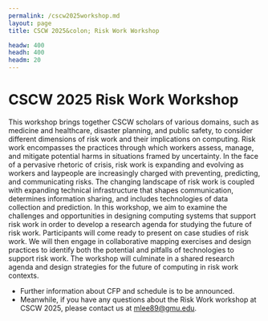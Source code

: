 ```yaml
---
permalink: /cscw2025workshop.md
layout: page
title: CSCW 2025&colon; Risk Work Workshop

headw: 400
headh: 400
headm: 20
---
```


# CSCW 2025 Risk Work Workshop

This workshop brings together CSCW scholars of various domains, such as medicine and healthcare, disaster planning, and public safety, to consider different dimensions of risk work and their implications on computing. Risk work encompasses the practices through which workers assess, manage, and mitigate potential harms in situations framed by uncertainty. In the face of a pervasive rhetoric of crisis, risk work is expanding and evolving as workers and laypeople are increasingly charged with preventing, predicting, and communicating risks. The changing landscape of risk work is coupled with expanding technical infrastructure that shapes communication, determines information sharing, and includes technologies of data collection and prediction. In this workshop, we aim to examine the challenges and opportunities in designing computing systems that support risk work in order to develop a research agenda for studying the future of risk work. Participants will come ready to present on case studies of risk work. We will then engage in collaborative mapping exercises and design practices to identify both the potential and pitfalls of technologies to support risk work. The workshop will culminate in a shared research agenda and design strategies for the future of computing in risk work contexts.

* Further information about CFP and schedule is to be announced.
* Meanwhile, if you have any questions about the Risk Work workshop at CSCW 2025, please contact us at mlee89@gmu.edu.